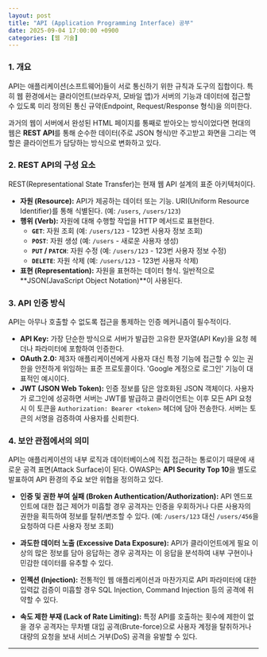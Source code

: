 ```yaml
---
layout: post
title: "API (Application Programming Interface) 공부"
date: 2025-09-04 17:00:00 +0900
categories: [웹 기술]
---
```


### 1. 개요

API는 애플리케이션(소프트웨어)들이 서로 통신하기 위한 규칙과 도구의 집합이다. 특히 웹 환경에서는 클라이언트(브라우저, 모바일 앱)가 서버의 기능과 데이터에 접근할 수 있도록 미리 정의된 통신 규약(Endpoint, Request/Response 형식)을 의미한다.

과거의 웹이 서버에서 완성된 HTML 페이지를 통째로 받아오는 방식이었다면 현대의 웹은 **REST API**를 통해 순수한 데이터(주로 JSON 형식)만 주고받고 화면을 그리는 역할은 클라이언트가 담당하는 방식으로 변화하고 있다.

### 2. REST API의 구성 요소

REST(Representational State Transfer)는 현재 웹 API 설계의 표준 아키텍처이다.

*   **자원 (Resource):** API가 제공하는 데이터 또는 기능. URI(Uniform Resource Identifier)를 통해 식별된다. (예: `/users`, `/users/123`)
*   **행위 (Verb):** 자원에 대해 수행할 작업을 HTTP 메서드로 표현한다.
    *   **`GET`**: 자원 조회 (예: `/users/123` - 123번 사용자 정보 조회)
    *   **`POST`**: 자원 생성 (예: `/users` - 새로운 사용자 생성)
    *   **`PUT` / `PATCH`**: 자원 수정 (예: `/users/123` - 123번 사용자 정보 수정)
    *   **`DELETE`**: 자원 삭제 (예: `/users/123` - 123번 사용자 삭제)
*   **표현 (Representation):** 자원을 표현하는 데이터 형식. 일반적으로 **JSON(JavaScript Object Notation)**이 사용된다.

### 3. API 인증 방식

API는 아무나 호출할 수 없도록 접근을 통제하는 인증 메커니즘이 필수적이다.

*   **API Key:** 가장 단순한 방식으로 서버가 발급한 고유한 문자열(API Key)을 요청 헤더나 파라미터에 포함하여 인증한다.
*   **OAuth 2.0:** 제3자 애플리케이션에게 사용자 대신 특정 기능에 접근할 수 있는 권한을 안전하게 위임하는 표준 프로토콜이다. 'Google 계정으로 로그인' 기능이 대표적인 예시이다.
*   **JWT (JSON Web Token):** 인증 정보를 담은 암호화된 JSON 객체이다. 사용자가 로그인에 성공하면 서버는 JWT를 발급하고 클라이언트는 이후 모든 API 요청 시 이 토큰을 `Authorization: Bearer <token>` 헤더에 담아 전송한다. 서버는 토큰의 서명을 검증하여 사용자를 신뢰한다.

### 4. 보안 관점에서의 의미

API는 애플리케이션의 내부 로직과 데이터베이스에 직접 접근하는 통로이기 때문에 새로운 공격 표면(Attack Surface)이 된다. OWASP는 **API Security Top 10**을 별도로 발표하여 API 환경의 주요 보안 위협을 정의하고 있다.

*   **인증 및 권한 부여 실패 (Broken Authentication/Authorization):**
    API 엔드포인트에 대한 접근 제어가 미흡할 경우 공격자는 인증을 우회하거나 다른 사용자의 권한을 획득하여 정보를 탈취/변조할 수 있다. (예: `/users/123` 대신 `/users/456`을 요청하여 다른 사용자 정보 조회)

*   **과도한 데이터 노출 (Excessive Data Exposure):**
    API가 클라이언트에게 필요 이상의 많은 정보를 담아 응답하는 경우 공격자는 이 응답을 분석하여 내부 구현이나 민감한 데이터를 유추할 수 있다.

*   **인젝션 (Injection):**
    전통적인 웹 애플리케이션과 마찬가지로 API 파라미터에 대한 입력값 검증이 미흡할 경우 SQL Injection, Command Injection 등의 공격에 취약할 수 있다.

*   **속도 제한 부재 (Lack of Rate Limiting):**
    특정 API를 호출하는 횟수에 제한이 없을 경우 공격자는 무차별 대입 공격(Brute-force)으로 사용자 계정을 탈취하거나 대량의 요청을 보내 서비스 거부(DoS) 공격을 유발할 수 있다.

<hr class="short-rule">